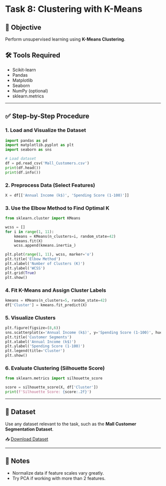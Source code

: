 
# Task 8: Clustering with K-Means

## 🎯 Objective
Perform unsupervised learning using **K-Means Clustering**.

## 🛠️ Tools Required
- Scikit-learn
- Pandas
- Matplotlib
- Seaborn
- NumPy (optional)
- sklearn.metrics

---

## ✅ Step-by-Step Procedure

### 1. Load and Visualize the Dataset
```python
import pandas as pd
import matplotlib.pyplot as plt
import seaborn as sns

# Load dataset
df = pd.read_csv('Mall_Customers.csv')
print(df.head())
print(df.info())
```

### 2. Preprocess Data (Select Features)
```python
X = df[['Annual Income (k$)', 'Spending Score (1-100)']]
```

### 3. Use the Elbow Method to Find Optimal K
```python
from sklearn.cluster import KMeans

wcss = []
for i in range(1, 11):
    kmeans = KMeans(n_clusters=i, random_state=42)
    kmeans.fit(X)
    wcss.append(kmeans.inertia_)

plt.plot(range(1, 11), wcss, marker='o')
plt.title('Elbow Method')
plt.xlabel('Number of Clusters (K)')
plt.ylabel('WCSS')
plt.grid(True)
plt.show()
```

### 4. Fit K-Means and Assign Cluster Labels
```python
kmeans = KMeans(n_clusters=5, random_state=42)
df['Cluster'] = kmeans.fit_predict(X)
```

### 5. Visualize Clusters
```python
plt.figure(figsize=(8,6))
sns.scatterplot(x='Annual Income (k$)', y='Spending Score (1-100)', hue='Cluster', palette='Set1', data=df)
plt.title('Customer Segments')
plt.xlabel('Annual Income (k$)')
plt.ylabel('Spending Score (1-100)')
plt.legend(title='Cluster')
plt.show()
```

### 6. Evaluate Clustering (Silhouette Score)
```python
from sklearn.metrics import silhouette_score

score = silhouette_score(X, df['Cluster'])
print(f'Silhouette Score: {score:.2f}')
```

---

## 📁 Dataset
Use any dataset relevant to the task, such as the **Mall Customer Segmentation Dataset**.

📥 [Download Dataset](#)

---

## 📌 Notes
- Normalize data if feature scales vary greatly.
- Try PCA if working with more than 2 features.
